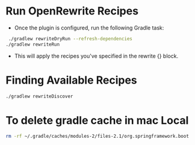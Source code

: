 # Run OpenRewrite Recipes
* Once the plugin is configured, run the following Gradle task:
```bash
 ./gradlew rewriteDryRun --refresh-dependencies
./gradlew rewriteRun
```
* This will apply the recipes you've specified in the rewrite {} block.
# Finding Available Recipes
```bash
./gradlew rewriteDiscover
```
# To delete gradle cache in mac Local
```bash
rm -rf ~/.gradle/caches/modules-2/files-2.1/org.springframework.boot
```